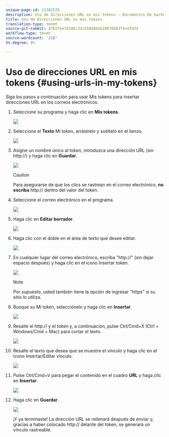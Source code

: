 ```yaml
---
unique-page-id: 11382535
description: Uso de direcciones URL en mis tokens - Documentos de marketing - Documentación del producto
title: Uso de direcciones URL en mis tokens
translation-type: tm+mt
source-git-commit: 47b2fee7d146c3dc558d4bbb10070683f4cdfd3d
workflow-type: tm+mt
source-wordcount: '218'
ht-degree: 0%

---
```



# Uso de direcciones URL en mis tokens {#using-urls-in-my-tokens}

Siga los pasos a continuación para usar Mis tokens para insertar direcciones URL en los correos electrónicos.

1. Seleccione su programa y haga clic en **Mis tokens**.

   ![](assets/one-4.png)

1. Seleccione el **Texto** Mi token, arrástrelo y suéltelo en el lienzo.

   ![](assets/two-4.png)

1. Asigne un nombre único al token, introduzca una dirección URL (sin http://) y haga clic en **Guardar**.

   ![](assets/three-4.png)

   >[!CAUTION]
   >
   >Para asegurarse de que los clics se rastrean en el correo electrónico, **no escriba** http:// dentro del valor del token.

1. Seleccione el correo electrónico en el programa.

   ![](assets/four-3.png)

1. Haga clic en **Editar borrador**.

   ![](assets/five-3.png)

1. Haga clic con el doble en el área de texto que desee editar.

   ![](assets/six-1.png)

1. En cualquier lugar del correo electrónico, escriba &quot;http://&quot; (sin dejar espacio después) y haga clic en el icono Insertar token.

   ![](assets/seven.png)

   >[!NOTE]
   >
   >Por supuesto, usted también tiene la opción de ingresar &quot;https&quot; si su sitio lo utiliza.

1. Busque su Mi token, selecciónelo y haga clic en **Insertar**.

   ![](assets/eight.png)

1. Resalte el http:// y el token y, a continuación, pulse Ctrl/Cmd+X (Ctrl = Windows/Cmd = Mac) para cortar el texto.

   ![](assets/nine.png)

1. Resalte el texto que desea que se muestre el vínculo y haga clic en el icono Insertar/Editar vínculo.

   ![](assets/ten.png)

1. Pulse Ctrl/Cmd+V para pegar el contenido en el cuadro **URL** y haga clic en **Insertar**.

   ![](assets/eleven.png)

1. Haga clic en **Guardar**.

   ![](assets/twelve.png)

   ¡Y ya terminaste! La dirección URL se rellenará después de enviar y, gracias a haber colocado http:// delante del token, se generará un vínculo rastreable.

